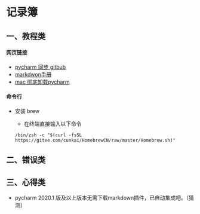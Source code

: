 # 记录簿
## 一、教程类
#### 网页链接
- [pycharm 同步 gitbub](https://blog.csdn.net/john_bian/article/details/94657057)
- [markdwon手册](http://www.markdown.cn/)
- [mac 彻底卸载pycharm](https://www.cnblogs.com/mini-monkey/p/12228764.html)
#### 命令行
- 安装 brew 
    - 在终端直接输入以下命令
    
    `/bin/zsh -c "$(curl -fsSL https://gitee.com/cunkai/HomebrewCN/raw/master/Homebrew.sh)"`


## 二、错误类

## 三、心得类
- pycharm 2020.1 版及以上版本无需下载markdown插件，已自动集成吧。（猜测）